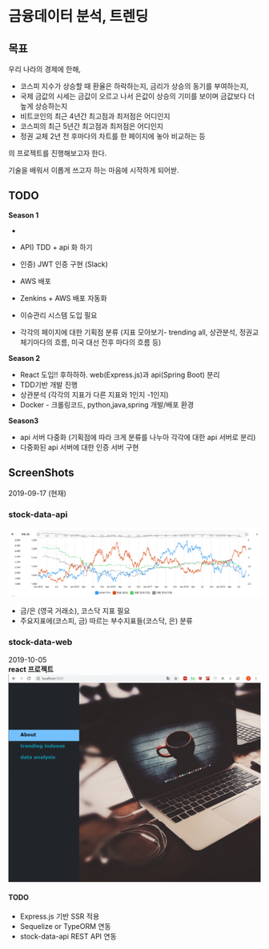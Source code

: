 # 금융데이터 분석, 트렌딩



## 목표

우리 나라의 경제에 한해, 

- 코스피 지수가 상승할 때 환율은 하락하는지, 금리가 상승의 동기를 부여하는지, 
- 국제 금값의 시세는 금값이 오르고 나서 은값이 상승의 기미를 보이며 금값보다 더 높게 상승하는지 
- 비트코인의 최근 4년간 최고점과 최저점은 어디인지
- 코스피의 최근 5년간 최고점과 최저점은 어디인지
- 정권 교체 2년 전 후마다의 차트를 한 페이지에 놓아 비교하는 등

의 프로젝트를 진행해보고자 한다.   

기술을 배워서 이롭게 쓰고자 하는 마음에 시작하게 되어싿.



## TODO



**Season 1**

- 
- API) TDD + api 화 하기
- 인증) JWT 인증 구현 (Slack)
    
- AWS 배포
- Zenkins + AWS 배포 자동화
- 이슈관리 시스템 도입 필요
- 각각의 페이지에 대한 기획점 분류
  (지표 모아보기- trending all, 상관분석, 정권교체기마다의 흐름, 미국 대선 전후 마다의 흐름 등)



**Season 2**

- React 도입!! 후하하하. web(Express.js)과 api(Spring Boot) 분리
- TDD기반 개발 진행
- 상관분석 (각각의 지표가 다른 지표와 1인지 -1인지)
- Docker - 크롤링코드, python,java,spring 개발/배포 환경 



**Season3**

- api 서버 다중화 (기획점에 따라 크게 분류를 나누아 각각에 대한 api 서버로 분리)
- 다중화된 api 서버에 대한 인증 서버 구현



## ScreenShots

2019-09-17 (현재)
### stock-data-api
![asdf](./img/README/screenshot_1.png)

- 금/은 (영국 거래소), 코스닥 지표 필요
- 주요지표에(코스피, 금) 따르는 부수지표들(코스닥, 은) 분류

### stock-data-web
2019-10-05  
**react 프로젝트**  
![sdf](./img/README/stock-data-web/screenshot1.png)

#### TODO 
- Express.js 기반 SSR 적용 
- Sequelize or TypeORM 연동
- stock-data-api REST API 연동


